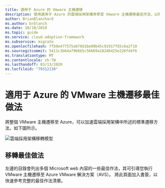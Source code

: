 ```yaml
---
title: 適用于 Azure 的 Vmware 主機遷移
description: 使用適用于 Azure 的雲端採用架構來學習 Vmware 主機遷移最佳作法，以降低複雜度並將遷移程式標準化。
author: BrianBlanchard
ms.author: brblanch
ms.date: 10/10/2019
ms.topic: guide
ms.service: cloud-adoption-framework
ms.subservice: migrate
ms.openlocfilehash: 7fb9e477575a870d1be09b45c91917f85c6a2f10
ms.sourcegitcommit: 5411c3b64af966b5c56669a182d6425e226fd4f6
ms.translationtype: MT
ms.contentlocale: zh-TW
ms.lasthandoff: 03/13/2020
ms.locfileid: "79312130"
---
```

# <a name="vmware-host-migration-best-practices-for-azure"></a>適用于 Azure 的 VMware 主機遷移最佳做法

將整個 VMware 主機遷移至 Azure，可以加速雲端採用架構中所述的標準遷移方法，如下圖所示。

![雲端採用架構移轉模型](../../_images/migrate/methodology.png)

## <a name="migration-best-practices"></a>移轉最佳做法

左邊的目錄會列出多個 Microsoft web 內容的一些最佳作法，其可引導您執行 VMware 主機遷移至 Azure VMware 解決方案（AVS）。 將此頁面加入書簽，以快速參考完整的最佳作法清單。
